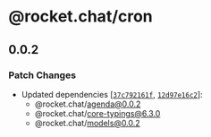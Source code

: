# @rocket.chat/cron

## 0.0.2

### Patch Changes

- Updated dependencies [[`37c792161f`](https://github.com/RocketChat/Rocket.Chat/commit/37c792161f756c712a4203f36a3e056bfb323258), [`12d97e16c2`](https://github.com/RocketChat/Rocket.Chat/commit/12d97e16c2e12639944d35a4c59c0edba1fb5d2f)]:
  - @rocket.chat/agenda@0.0.2
  - @rocket.chat/core-typings@6.3.0
  - @rocket.chat/models@0.0.2
